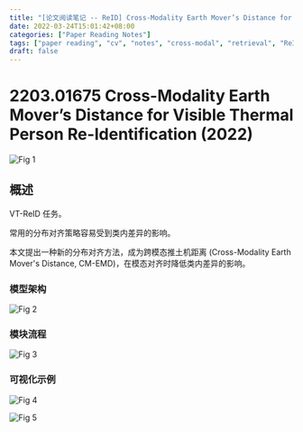 ```yaml
---
title: "[论文阅读笔记 -- ReID] Cross-Modality Earth Mover’s Distance for Visible Thermal ReID (2022)"
date: 2022-03-24T15:01:42+08:00
categories: ["Paper Reading Notes"]
tags: ["paper reading", "cv", "notes", "cross-modal", "retrieval", "ReID"]
draft: false
---
```


# 2203.01675 Cross-Modality Earth Mover’s Distance for Visible Thermal Person Re-Identification (2022)

![Fig 1](/images/2022/PRN218/1.png)

## 概述

VT-ReID 任务。  

常用的分布对齐策略容易受到类内差异的影响。  

本文提出一种新的分布对齐方法，成为跨模态推土机距离 (Cross-Modality Earth Mover's Distance, CM-EMD)，在模态对齐时降低类内差异的影响。  

### 模型架构

![Fig 2](/images/2022/PRN218/2.png)

### 模块流程

![Fig 3](/images/2022/PRN218/3.png)

### 可视化示例

![Fig 4](/images/2022/PRN218/4.png)

![Fig 5](/images/2022/PRN218/5.png)
